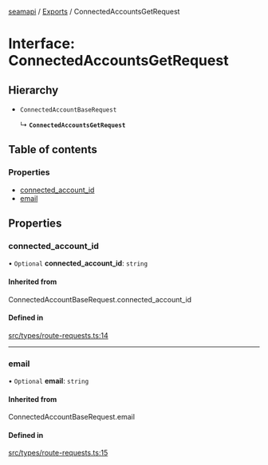 [seamapi](../README.md) / [Exports](../modules.md) / ConnectedAccountsGetRequest

# Interface: ConnectedAccountsGetRequest

## Hierarchy

- `ConnectedAccountBaseRequest`

  ↳ **`ConnectedAccountsGetRequest`**

## Table of contents

### Properties

- [connected\_account\_id](ConnectedAccountsGetRequest.md#connected_account_id)
- [email](ConnectedAccountsGetRequest.md#email)

## Properties

### connected\_account\_id

• `Optional` **connected\_account\_id**: `string`

#### Inherited from

ConnectedAccountBaseRequest.connected\_account\_id

#### Defined in

[src/types/route-requests.ts:14](https://github.com/seamapi/javascript/blob/main/src/types/route-requests.ts#L14)

___

### email

• `Optional` **email**: `string`

#### Inherited from

ConnectedAccountBaseRequest.email

#### Defined in

[src/types/route-requests.ts:15](https://github.com/seamapi/javascript/blob/main/src/types/route-requests.ts#L15)
